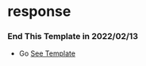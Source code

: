 # response
### End This Template in 2022/02/13
 - Go [See Template](https://thomas-emad.github.io/christmas/)
